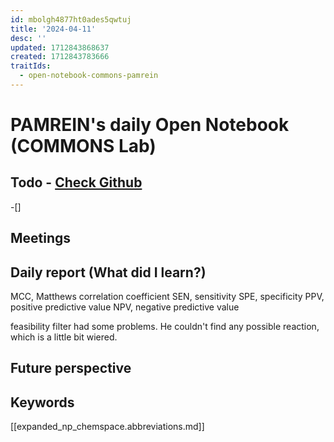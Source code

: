 ```yaml
---
id: mbolgh4877ht0ades5qwtuj
title: '2024-04-11'
desc: ''
updated: 1712843868637
created: 1712843783666
traitIds:
  - open-notebook-commons-pamrein
---
```


# PAMREIN's daily Open Notebook (COMMONS Lab)

## Todo - [Check Github](https://github.com/orgs/commons-research/projects/2/views/1)
-[]


## Meetings



## Daily report (What did I learn?)
MCC, Matthews correlation coefficient
SEN, sensitivity 
SPE, specificity
PPV, positive predictive value 
NPV, negative predictive value

feasibility filter had some problems. He couldn't find any possible reaction, which is a little bit wiered. 

## Future perspective



## Keywords
[[expanded_np_chemspace.abbreviations.md]]
